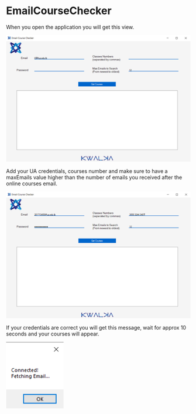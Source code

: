 # EmailCourseChecker
When you open the application you will get this view.

![](Images/Default.png)


Add your UA credentials, courses number and make sure to have a maxEmails value higher than the number of emails you received after the online courses email.

![](Images/Edited.png)

If your credentials are correct you will get this message, wait for approx 10 seconds and your courses will appear.

![](Images/Connected.png)

